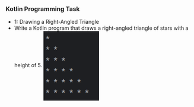  ### Kotlin Programming Task
 * 1: Drawing a Right-Angled Triangle
 * Write a Kotlin program that draws a right-angled triangle of stars with a height of 5.
    <img 
 align="center"
 src="assets/Right-Angled.png"
 alt="Right-Angled"
 width="150"
/>
<h1 align="center"Right-Angled.png</h1>

